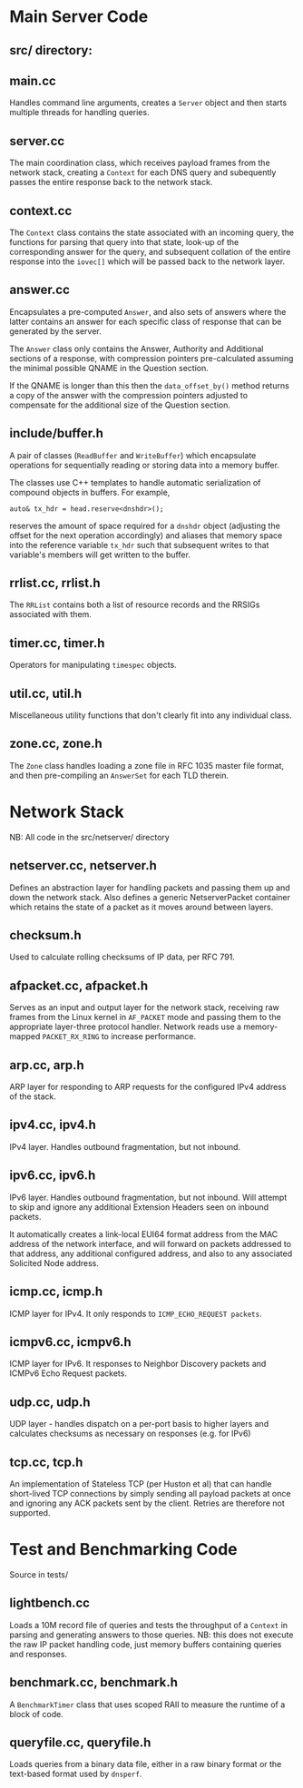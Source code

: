Main Server Code
================

src/ directory:
---------------

main.cc
-------

Handles command line arguments, creates a `Server` object and then
starts multiple threads for handling queries.

server.cc
---------

The main coordination class, which receives payload frames from the
network stack, creating a `Context` for each DNS query and subequently
passes the entire response back to the network stack.

context.cc
----------

The `Context` class contains the state associated with an incoming
query, the functions for parsing that query into that state, look-up
of the corresponding answer for the query, and subsequent collation
of the entire response into the `iovec[]` which will be passed back
to the network layer.

answer.cc
---------

Encapsulates a pre-computed `Answer`, and also sets of answers where
the latter contains an answer for each specific class of response
that can be generated by the server.

The `Answer` class only contains the Answer, Authority and Additional
sections of a response, with compression pointers pre-calculated
assuming the minimal possible QNAME in the Question section.

If the QNAME is longer than this then the `data_offset_by()` method
returns a copy of the answer with the compression pointers adjusted
to compensate for the additional size of the Question section.

include/buffer.h
----------------

A pair of classes (`ReadBuffer` and `WriteBuffer`) which encapsulate
operations for sequentially reading or storing data into a memory
buffer.

The classes use C++ templates to handle automatic serialization of
compound objects in buffers.   For example,

```
auto& tx_hdr = head.reserve<dnshdr>();
```

reserves the amount of space required for a `dnshdr` object (adjusting
the offset for the next operation accordingly) and aliases that memory
space into the reference variable `tx_hdr` such that subsequent writes
to that variable's members will get written to the buffer.

rrlist.cc, rrlist.h
-------------------

The `RRList` contains both a list of resource records and the RRSIGs
associated with them.

timer.cc, timer.h
-----------------

Operators for manipulating `timespec` objects.

util.cc, util.h
---------------

Miscellaneous utility functions that don't clearly fit into any
individual class.

zone.cc, zone.h
---------------

The `Zone` class handles loading a zone file in RFC 1035 master file
format, and then pre-compiling an `AnswerSet` for each TLD therein.

Network Stack
=============

NB: All code in the src/netserver/ directory

netserver.cc, netserver.h
-------------------------

Defines an abstraction layer for handling packets and passing them up
and down the network stack.   Also defines a generic NetserverPacket
container which retains the state of a packet as it moves around between
layers.

checksum.h
----------

Used to calculate rolling checksums of IP data, per RFC 791.

afpacket.cc, afpacket.h
-----------------------

Serves as an input and output layer for the network stack, receiving
raw frames from the Linux kernel in `AF_PACKET` mode and passing them
to the appropriate layer-three protocol handler.  Network reads use
a memory-mapped `PACKET_RX_RING` to increase performance.

arp.cc, arp.h
-------------

ARP layer for responding to ARP requests for the configured IPv4
address of the stack.

ipv4.cc, ipv4.h
---------------

IPv4 layer.  Handles outbound fragmentation, but not inbound.

ipv6.cc, ipv6.h
---------------

IPv6 layer.  Handles outbound fragmentation, but not inbound.  Will
attempt to skip and ignore any additional Extension Headers seen on
inbound packets.

It automatically creates a link-local EUI64 format address from the
MAC address of the network interface, and will forward on packets
addressed to that address, any additional configured address, and
also to any associated Solicited Node address.

icmp.cc, icmp.h
---------------

ICMP layer for IPv4.  It only responds to `ICMP_ECHO_REQUEST packets`.

icmpv6.cc, icmpv6.h
-------------------

ICMP layer for IPv6.  It responses to Neighbor Discovery packets and
ICMPv6 Echo Request packets.

udp.cc, udp.h
-------------

UDP layer - handles dispatch on a per-port basis to higher layers and
calculates checksums as necessary on responses (e.g. for IPv6)

tcp.cc, tcp.h
-------------

An implementation of Stateless TCP (per Huston et al) that can handle
short-lived TCP connections by simply sending all payload packets at
once and ignoring any ACK packets sent by the client.  Retries are
therefore not supported.

Test and Benchmarking Code
==========================

Source in tests/

lightbench.cc
------------

Loads a 10M record file of queries and tests the throughput of a
`Context` in parsing and generating answers to those queries.  NB:
this does not execute the raw IP packet handling code, just memory
buffers containing queries and responses.

benchmark.cc, benchmark.h
-------------------------

A `BenchmarkTimer` class that uses scoped RAII to measure the runtime
of a block of code.

queryfile.cc, queryfile.h
-------------------------

Loads queries from a binary data file, either in a raw binary
format or the text-based format used by `dnsperf`.
